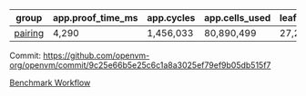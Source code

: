| group | app.proof_time_ms | app.cycles | app.cells_used | leaf.proof_time_ms | leaf.cycles | leaf.cells_used |
| -- | -- | -- | -- | -- | -- | -- |
| [pairing](https://github.com/openvm-org/openvm/blob/benchmark-results/benchmarks-pr/1413/pairing-9c25e66b5e25c6c1a8a3025ef79ef9b05db515f7.md) | 4,290 |  1,456,033 |  80,890,499 | 27,295 |  5,514,997 |  548,596,422 |


Commit: https://github.com/openvm-org/openvm/commit/9c25e66b5e25c6c1a8a3025ef79ef9b05db515f7

[Benchmark Workflow](https://github.com/openvm-org/openvm/actions/runs/13801774352)
